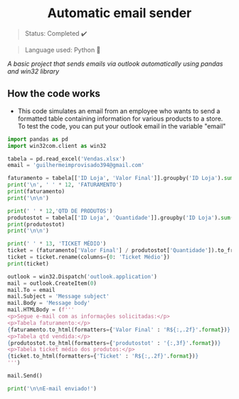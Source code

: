 <h1 align="center">Automatic email sender</h1>

>Status: Completed ✔️ 

>Language used: Python 🐍

*A basic project that sends emails via outlook automatically using pandas and win32 library*

## How the code works
* This code simulates an email from an employee who wants to send a formatted table containing information for various products to a store. To test the code, you can put your outlook email in the variable "email"

```python
import pandas as pd
import win32com.client as win32

tabela = pd.read_excel('Vendas.xlsx')
email = 'guilhermeimprovisado394@gmail.com'

faturamento = tabela[['ID Loja', 'Valor Final']].groupby('ID Loja').sum()
print('\n', ' ' * 12, 'FATURAMENTO')
print(faturamento)
print('\n\n')

print(' ' * 12,'QTD DE PRODUTOS')
produtostot = tabela[['ID Loja', 'Quantidade']].groupby('ID Loja').sum()
print(produtostot)
print('\n\n')

print(' ' * 13, 'TICKET MÉDIO')
ticket = (faturamento['Valor Final'] / produtostot['Quantidade']).to_frame()
ticket = ticket.rename(columns={0: 'Ticket Médio'})
print(ticket)

outlook = win32.Dispatch('outlook.application')
mail = outlook.CreateItem(0)
mail.To = email
mail.Subject = 'Message subject'
mail.Body = 'Message body'
mail.HTMLBody = (f''' 
<p>Segue e-mail com as informações solicitadas:</p>
<p>Tabela faturamento:</p>
{faturamento.to_html(formatters={'Valor Final' : 'R${:,.2f}'.format})}
<p>Tabela qtd vendida:</p>
{produtostot.to_html(formatters={'produtostot' : '{:,3f}'.format})}
<p>Tabela ticket médio dos produtos:</p>
{ticket.to_html(formatters={'Ticket' : 'R${:,.2f}'.format})}
''')

mail.Send()

print('\n\nE-mail enviado!')
```
